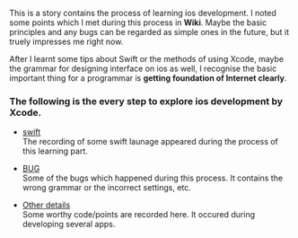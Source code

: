This is a story contains the process of learning ios development. 
I noted some points which I met during this process in **Wiki**. 
Maybe the basic principles and any bugs can be regarded as simple ones in the future, but it truely impresses me right now. 

After I learnt some tips about Swift or the methods of using Xcode, maybe the grammar for designing interface on ios as well, I recognise the basic important thing for a programmar is **getting foundation of Internet clearly**.   

### The following is the every step to explore ios development by Xcode.  

* [swift](https://github.com/iii17-grace/ios_Swift/wiki/swift)   
  The recording of some swift launage appeared during the process of this learning part.     

* [BUG](https://github.com/iii17-grace/ios_Swift/wiki/BUG)    
  Some of the bugs which happened during this process. It contains the wrong grammar or the incorrect settings, etc.        

* [Other details](https://github.com/iii17-grace/ios_Swift/wiki)   
  Some worthy code/points are recorded here. It occured during developing several apps.  


  





 








